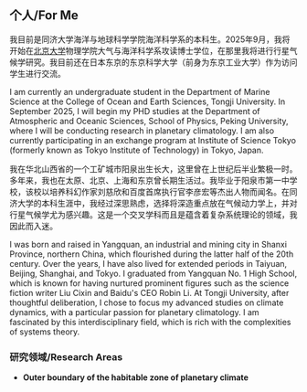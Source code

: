 ## 个人/For Me
我目前是同济大学海洋与地球科学学院海洋科学系的本科生。2025年9月，我将开始在[北京大学](https://www.pku.edu.cn/)物理学院大气与海洋科学系攻读博士学位，在那里我将进行行星气候学研究。我目前还在日本东京的东京科学大学（前身为东京工业大学）作为访问学生进行交流。

I am currently an undergraduate student in the Department of Marine Science at the College of Ocean and Earth Sciences, Tongji University. In September 2025, I will begin my PHD studies at the Department of Atmospheric and Oceanic Sciences, School of Physics, Peking University, where I will be conducting research in planetary climatology. I am also currently participating in an exchange program at Institute of Science Tokyo (formerly known as Tokyo Institute of Technology) in Tokyo, Japan.

我在华北山西省的一个工矿城市阳泉出生长大，这里曾在上世纪后半业繁极一时。多年来，我也在太原、北京、上海和东京曾长期生活过。我毕业于阳泉市第一中学校，该校以培养科幻作家刘慈欣和百度首席执行官李彦宏等杰出人物而闻名。在同济大学的本科生涯中，我经过深思熟虑，选择将深造重点放在气候动力学上，并对行星气候学尤为感兴趣。这是一个交叉学科而且是蕴含着复杂系统理论的领域，我因此而入迷。

I was born and raised in Yangquan, an industrial and mining city in Shanxi Province, northern China, which flourished during the latter half of the 20th century. Over the years, I have also lived for extended periods in Taiyuan, Beijing, Shanghai, and Tokyo. I graduated from Yangquan No. 1 High School, which is known for having nurtured prominent figures such as the science fiction writer Liu Cixin and Baidu's CEO Robin Li. At Tongji University, after thoughtful deliberation, I chose to focus my advanced studies on climate dynamics, with a particular passion for planetary climatology. I am fascinated by this interdisciplinary field, which is rich with the complexities of systems theory.
### 研究领域/Research Areas

- **Outer boundary of the habitable zone of planetary climate**





